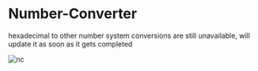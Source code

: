 # Number-Converter
hexadecimal to other number system conversions are still unavailable, will update it as soon as it gets completed

![nc](https://user-images.githubusercontent.com/97120898/186145110-15e9a9fc-6c67-483a-b188-e94edbba474d.png)
